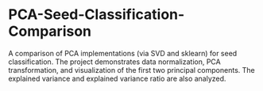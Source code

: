 # PCA-Seed-Classification-Comparison
A comparison of PCA implementations (via SVD and sklearn) for seed classification. The project demonstrates data normalization, PCA transformation, and visualization of the first two principal components. The explained variance and explained variance ratio are also analyzed.

